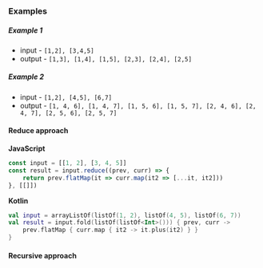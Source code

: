 ### Examples

##### Example 1
- input - `[1,2], [3,4,5]`
- output - `[1,3], [1,4], [1,5], [2,3], [2,4], [2,5]`

##### Example 2
- input - `[1,2], [4,5], [6,7]`
- output - `[1, 4, 6], [1, 4, 7], [1, 5, 6], [1, 5, 7], [2, 4, 6], [2, 4, 7], [2, 5, 6], [2, 5, 7]`


#### Reduce approach

**JavaScript**
```js
const input = [[1, 2], [3, 4, 5]]
const result = input.reduce((prev, curr) => {
    return prev.flatMap(it => curr.map(it2 => [...it, it2]))
}, [[]])
```

**Kotlin**
```kotlin
val input = arrayListOf(listOf(1, 2), listOf(4, 5), listOf(6, 7))
val result = input.fold(listOf(listOf<Int>())) { prev, curr ->
    prev.flatMap { curr.map { it2 -> it.plus(it2) } }
}
```

#### Recursive approach
